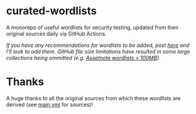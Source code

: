 # curated-wordlists
A monorepo of useful wordlists for security testing, updated from their original sources daily via GitHub Actions. 

*If you have any recommendations for wordlists to be added, post [here](https://github.com/cxosmo/curated-wordlists/issues) and I'll look to add them. GitHub file size limitations have resulted in some large collections being ommitted (e.g. [Assetnote wordlists > 100MB](https://wordlists.assetnote.io/)).*

# Thanks
A huge thanks to all the original sources from which these wordlists are derived (see [main.yml](https://github.com/cxosmo/curated-wordlists/blob/main/.github/workflows/main.yml) for sources)!
